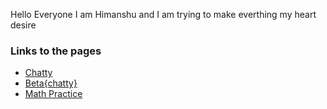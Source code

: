 Hello Everyone I am Himanshu and I am trying to make everthing my heart desire

### Links to the pages
- [Chatty](/Chatty/)
- [Beta{chatty}](/Chatty/beta/)
- [Math Practice](/Math_Practice/)
